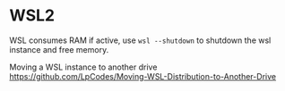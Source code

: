 # WSL2
WSL consumes RAM if active, use ```wsl --shutdown``` to shutdown the wsl instance and free memory.

Moving a WSL instance to another drive  
https://github.com/LpCodes/Moving-WSL-Distribution-to-Another-Drive
